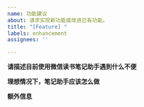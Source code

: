 ```yaml
---
name: 功能建议
about: 请求实现新功能或改进已有功能。
title: "[Feature] "
labels: enhancement
assignees: ''

---
```


**请描述目前使用微信读书笔记助手遇到什么不便**
<!-- 清晰描述使用过程中遇到的问题 -->



**理想情况下，笔记助手应该怎么做**
<!-- 清晰描述期待发生的行为 -->



**额外信息**
<!-- (可选)更多有助于理解问题的描述和资料 -->
